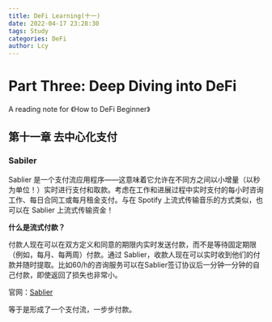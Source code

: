 ```yaml
---
title: DeFi Learning(十一)
date: 2022-04-17 23:28:30
tags: Study
categories: DeFi
author: Lcy 
---
```


# Part Three: Deep Diving into DeFi

A reading note for 《How to DeFi Beginner》

## 第十一章 去中心化支付

### Sabiler 

Sablier  是一个支付流应用程序——这意味着它允许在不同方之间以小增量（以秒为单位！）实时进行支付和取款。考虑在工作和进展过程中实时支付的每小时咨询工作、每日合同工或每月租金支付。与在  Spotify 上流式传输音乐的方式类似，也可以在 Sablier 上流式传输资金！

**什么是流式付款？**

付款人现在可以在双方定义和同意的期限内实时发送付款，而不是等待固定期限（例如，每月、每两周）付款。通过  Sablier，收款人现在可以实时收到他们的付款并随时提取。比如60/h的咨询服务可以在Sablier签订协议后一分钟一分钟的自己付款，即使返回了损失也非常小。

官网：[Sablier](https://sablier.finance/)

等于是形成了一个支付流，一步步付款。

